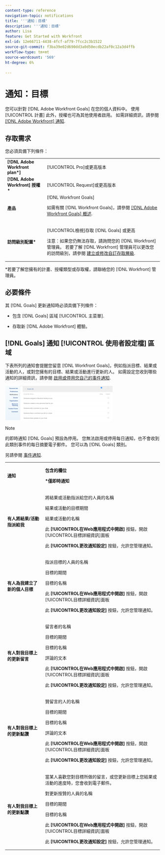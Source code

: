 ```yaml
---
content-type: reference
navigation-topic: notifications
title: '''通知：目標'
description: '''通知：目標'
author: Lisa
feature: Get Started with Workfront
exl-id: 12e66711-4438-4fcf-af79-7fcc2c3b1522
source-git-commit: f3ba39e02d690dd3a0d50ecdb22af0c12a3d4ffb
workflow-type: tm+mt
source-wordcount: '569'
ht-degree: 6%

---
```


# 通知：目標

您可以針對 [!DNL Adobe Workfront Goals] 在您的個人資料中。 使用 [!UICONTROL 計畫] 此外，授權也可為其他使用者啟用。 如需詳細資訊，請參閱 [[!DNL Adobe Workfront] 通知](../../workfront-basics/using-notifications/wf-notifications.md).

## 存取需求

<!--
<p data-mc-conditions="QuicksilverOrClassic.Draft mode">(NOTE: because there are conditions for who sees this, I added this from the How To articles/ template although this is not a How To. But I like the format, so I thought keeping it consistent might help users. We may decide to update this when we have access and prereq for overview-type articles)</p>
-->

您必須具備下列條件：

<table style="table-layout:auto"> 
 <col> 
 <col> 
 <tbody> 
  <tr> 
   <td role="rowheader"><strong>[!DNL Adobe Workfront plan*]</strong></td> 
   <td> <p>[!UICONTROL Pro]或更高版本</p> </td> 
  </tr> 
  <tr> 
   <td role="rowheader"><strong>[!DNL Adobe Workfront] 授權*</strong></td> 
   <td> <p>[!UICONTROL Request]或更高版本</p> </td> 
  </tr> 
  <tr> 
   <td role="rowheader"><strong>產品</strong></td> 
   <td>[!DNL Workfront Goals] <p>如需有關 [!DNL Workfront Goals]，請參閱 <a href="../../workfront-goals/goal-management/wf-goals-overview.md" class="MCXref xref">[!DNL Adobe Workfront Goals] 概述</a>.</p> </td> 
  </tr> 
  <tr> 
   <td role="rowheader"><strong>訪問級別配置*</strong></td> 
   <td> <p>[!UICONTROL檢視]存取 [!DNL Goals] 或更高</p> <p>注意：如果您仍無法存取，請詢問您的 [!DNL Workfront] 管理員。 若要了解 [!DNL Workfront] 管理員可以更改您的訪問級別，請參閱 <a href="../../administration-and-setup/add-users/configure-and-grant-access/create-modify-access-levels.md" class="MCXref xref">建立或修改自訂存取層級</a>.</p> </td> 
  </tr> <!--
   <tr data-mc-conditions="QuicksilverOrClassic.Draft mode"> 
    <td role="rowheader">Object permissions</td> 
    <td> <p>[Insert permissions needed]</p> <p>For information on requesting additional access, see <a href="../../workfront-basics/grant-and-request-access-to-objects/request-access.md" class="MCXref xref">Request access to objects </a>.</p> </td> 
   </tr>
  --> 
 </tbody> 
</table>

&#42;若要了解您擁有的計畫、授權類型或存取權，請聯絡您的 [!DNL Workfront] 管理員。

## 必要條件

其 [!DNL Goals] 更新通知時必須具備下列條件：

* 包含 [!DNL Goals] 區域 [!UICONTROL 主菜單].
* 存取新 [!DNL Adobe Workfront] 體驗。

   <!--
  <MadCap:conditionalText data-mc-conditions="QuicksilverOrClassic.Draft mode">
  (NOTE: we need this here because you can see these notifications from Classic)
  </MadCap:conditionalText>
  -->

## [!DNL Goals] 通知 [!UICONTROL 使用者設定檔] 區域

下表所列的通知會提醒您留意 [!DNL Workfront Goals]，例如指派目標、結果或活動的人，或對您擁有的目標、結果或活動進行更新的人。 如需設定您收到哪些通知的詳細資訊，請參閱 [啟用或停用您自己的事件通知](../../workfront-basics/using-notifications/activate-or-deactivate-your-own-event-notifications.md).

![](assets/goals-notifications-preferences-350x114.png)

>[!NOTE]
>
>的即時通知 [!DNL Goals] 預設為停用。 您無法啟用或停用每日通知，也不會收到此類別事件的每日摘要電子郵件。 您可以為 [!DNL Goals] 類別。

另請參閱 [事件通知](../../workfront-basics/using-notifications/event-notifications.md).

<table style="table-layout:auto"> 
 <col> 
 <col> 
 <tbody> 
  <tr> 
   <td><strong>通知</strong></td> 
   <td> <p><strong>包含的欄位</strong> </p> <p><strong>*僅即時通知</strong></p> </td> 
  </tr> 
  <tr> 
   <td><strong>有人將結果/活動指派給我</strong></td> 
   <td> <p>將結果或活動指派給您的人員的名稱</p> <p>結果或活動的目標期間</p> <p>結果或活動的名稱</p> <p>此 <strong>[!UICONTROL在Web應用程式中開啟]</strong> 按鈕，開啟[!UICONTROL目標詳細資訊]面板</p> <p>此 <strong>[!UICONTROL更改通知設定]</strong> 按鈕，允許您管理通知。</p> </td> 
  </tr> 
  <tr> 
   <td><strong>有人為我建立了新的個人目標</strong> </td> 
   <td> <p>指派目標的人員的名稱</p> <p>目標的期間</p> <p>目標的名稱</p> <p>此 <strong>[!UICONTROL在Web應用程式中開啟]</strong> 按鈕，開啟[!UICONTROL目標詳細資訊]面板</p> <p>此 <strong>[!UICONTROL更改通知設定]</strong> 按鈕，允許您管理通知。</p> </td> 
  </tr> 
  <tr> 
   <td><strong>有人對我目標上的更新留言</strong></td> 
   <td> <p>留言者的名稱</p> <p>目標的期間 </p> <p>目標的名稱</p> <p>評論的文本</p> <p>此 <strong>[!UICONTROL在Web應用程式中開啟]</strong> 按鈕，開啟[!UICONTROL目標詳細資訊]面板</p> <p>此 <strong>[!UICONTROL更改通知設定]</strong> 按鈕，允許您管理通知。</p> </td> 
  </tr> 
  <tr> 
   <td><strong>有人對我目標上的更新點讚</strong></td> 
   <td> <p>贊留言的人的名稱</p> <p>目標的期間 </p> <p>目標的名稱</p> <p>評論的文本 </p> <p>此 <strong>[!UICONTROL在Web應用程式中開啟]</strong> 按鈕，開啟[!UICONTROL目標詳細資訊]面板</p> <p>此 <strong>[!UICONTROL更改通知設定]</strong> 按鈕，允許您管理通知。</p> </td> 
  </tr> 
  <tr> 
   <td><strong>有人對我目標上的更新點讚</strong></td> 
   <td> <p>當某人喜歡您對目標所做的留言，或您更新目標上您結果或活動的進度時，您會收到電子郵件。 </p> <p>對更新按贊的人員的名稱</p> <p>目標的期間 </p> <p>目標的名稱</p> <p>此 <strong>[!UICONTROL在Web應用程式中開啟]</strong> 按鈕，開啟[!UICONTROL目標詳細資訊]面板</p> <p>此 <strong>[!UICONTROL更改通知設定]</strong> 按鈕，允許您管理通知。</p> </td> 
  </tr> 
 </tbody> 
</table>

<!--
NOTE FOR NAME OF GOAL IN LAST TABLE CELL: check this. Is this true? Didn't triggger when this was written; add anything else? Maybe the type of the update is mentioned?!
-->
